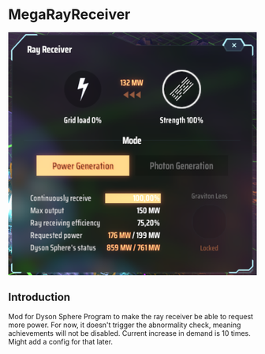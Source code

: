 # MegaRayReceiver
![demo](https://raw.githubusercontent.com/Rokumaehn/MegaRayReceiver/refs/heads/main/img/icon.png)
## Introduction
Mod for Dyson Sphere Program to make the ray receiver be able to request more power.
For now, it doesn't trigger the abnormality check, meaning achievements will not be disabled.
Current increase in demand is 10 times. Might add a config for that later.
